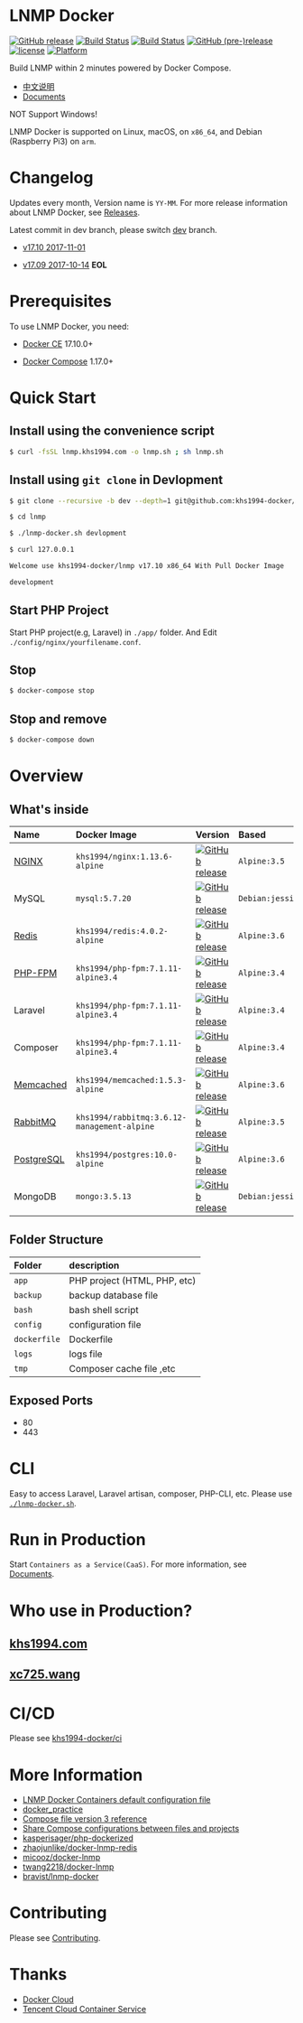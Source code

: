 # LNMP Docker

[![GitHub release](https://img.shields.io/github/release/khs1994-docker/lnmp.svg)](https://github.com/khs1994-docker/lnmp/releases) [![Build Status](https://travis-ci.org/khs1994-docker/lnmp.svg?branch=master)](https://travis-ci.org/khs1994-docker/lnmp) [![Build Status](https://travis-ci.org/khs1994-docker/lnmp.svg?branch=dev)](https://travis-ci.org/khs1994-docker/lnmp) [![GitHub (pre-)release](https://img.shields.io/github/release/khs1994-docker/lnmp/all.svg)](https://github.com/khs1994-docker/lnmp/releases) [![license](https://img.shields.io/github/license/khs1994-docker/lnmp.svg)](https://github.com/khs1994-docker/lnmp) [![Platform](https://img.shields.io/badge/Platform-Linux%E3%80%81macOS%E3%80%81Raspberry%20Pi-blue.svg)](https://github.com/khs1994-docker/lnmp)

Build LNMP within 2 minutes powered by Docker Compose.

* [中文说明](README.cn.md)
* [Documents](docs/)

NOT Support Windows!

LNMP Docker is supported on Linux, macOS, on `x86_64`, and Debian (Raspberry Pi3) on `arm`.

# Changelog

Updates every month, Version name is `YY-MM`. For more release information about LNMP Docker, see [Releases](https://github.com/khs1994-docker/lnmp/releases).

Latest commit in dev branch, please switch [dev](https://github.com/khs1994-docker/lnmp/tree/dev) branch.

* [v17.10 2017-11-01](https://github.com/khs1994-docker/lnmp/releases/tag/v17.10)

* [v17.09 2017-10-14](https://github.com/khs1994-docker/lnmp/releases/tag/v17.09) **EOL**

# Prerequisites

To use LNMP Docker, you need:

* [Docker CE](https://github.com/docker/docker-ce) 17.10.0+

* [Docker Compose](https://github.com/docker/compose) 1.17.0+

# Quick Start

## Install using the convenience script

```bash
$ curl -fsSL lnmp.khs1994.com -o lnmp.sh ; sh lnmp.sh
```

## Install using `git clone` in Devlopment

```bash
$ git clone --recursive -b dev --depth=1 git@github.com:khs1994-docker/lnmp.git

$ cd lnmp

$ ./lnmp-docker.sh devlopment

$ curl 127.0.0.1

Welcome use khs1994-docker/lnmp v17.10 x86_64 With Pull Docker Image

development

```

## Start PHP Project

Start PHP project(e.g, Laravel) in `./app/` folder. And Edit `./config/nginx/yourfilename.conf`.

## Stop

```bash
$ docker-compose stop
```

## Stop and remove

```bash
$ docker-compose down
```

# Overview

## What's inside

|Name|Docker Image|Version|Based|
|:-- |:--         |:--    |:--  |
|[NGINX](https://github.com/khs1994-docker/nginx)         |`khs1994/nginx:1.13.6-alpine`    |[![GitHub release](https://img.shields.io/github/release/khs1994-docker/nginx.svg)](https://github.com/khs1994-docker/nginx/releases)      |`Alpine:3.5`|
|MySQL                                                    |`mysql:5.7.20`                   |[![GitHub release](https://img.shields.io/badge/release-v5.7.20-blue.svg)](https://github.com/docker-library/docs/tree/master/mysql)       |`Debian:jessie`|
|[Redis](https://github.com/khs1994-docker/redis)         |`khs1994/redis:4.0.2-alpine`     |[![GitHub release](https://img.shields.io/github/release/khs1994-docker/redis.svg)](https://github.com/khs1994-docker/redis/releases)      |`Alpine:3.6`|
|[PHP-FPM](https://github.com/khs1994-docker/php-fpm)     |`khs1994/php-fpm:7.1.11-alpine3.4`  |[![GitHub release](https://img.shields.io/github/release/khs1994-docker/php-fpm.svg)](https://github.com/khs1994-docker/php-fpm/releases)  |`Alpine:3.4`|
|Laravel                                                  |`khs1994/php-fpm:7.1.11-alpine3.4`  |[![GitHub release](https://img.shields.io/badge/release-v5.5.0-blue.svg)](https://github.com/laravel/laravel/releases)                     |`Alpine:3.4`|
|Composer                                                 |`khs1994/php-fpm:7.1.11-alpine3.4`  |[![GitHub release](https://img.shields.io/badge/release-v1.5.2-blue.svg)](https://github.com/docker-library/docs/tree/master/composer)     |`Alpine:3.4`|
|[Memcached](https://github.com/khs1994-docker/memcached) |`khs1994/memcached:1.5.3-alpine` |[![GitHub release](https://img.shields.io/github/release/khs1994-docker/memcached.svg)](https://github.com/khs1994-docker/memcached/releases)  |`Alpine:3.6`|
|[RabbitMQ](https://github.com/khs1994-docker/rabbitmq)   |`khs1994/rabbitmq:3.6.12-management-alpine` |[![GitHub release](https://img.shields.io/github/release/khs1994-docker/rabbitmq.svg)](https://github.com/khs1994-docker/rabbitmq/releases)    |`Alpine:3.5`|
|[PostgreSQL](https://github.com/khs1994-docker/postgres) |`khs1994/postgres:10.0-alpine`   |[![GitHub release](https://img.shields.io/github/release/khs1994-docker/postgres.svg)](https://github.com/khs1994-docker/postgres/releases)    |`Alpine:3.6`|
|MongoDB                                                  |`mongo:3.5.13`                  |[![GitHub release](https://img.shields.io/badge/release-v3.5.13-blue.svg)](https://github.com/docker-library/docs/tree/master/mongo)       |`Debian:jessie`|

## Folder Structure

|Folder|description|
|:--|:--|
|`app`         |PHP project (HTML, PHP, etc) |
|`backup`      |backup database file|
|`bash`        |bash shell script|
|`config`      |configuration file|               
|`dockerfile`  |Dockerfile        |
|`logs`        |logs file         |
|`tmp`         |Composer cache file ,etc |

## Exposed Ports

* 80
* 443

# CLI

Easy to access Laravel, Laravel artisan, composer, PHP-CLI, etc. Please use [`./lnmp-docker.sh`](docs/cli.md).

# Run in Production

Start `Containers as a Service(CaaS)`. For more information, see [Documents](docs/production/README.md).

# Who use in Production?

## [khs1994.com](//khs1994.com)

## [xc725.wang](//xc725.wang)

# CI/CD

Please see [khs1994-docker/ci](https://github.com/khs1994-docker/ci)

# More Information

* [LNMP Docker Containers default configuration file](https://github.com/khs1994-docker/lnmp-default-config)
* [docker_practice](https://github.com/yeasy/docker_practice)
* [Compose file version 3 reference](https://docs.docker.com/compose/compose-file/)
* [Share Compose configurations between files and projects](https://docs.docker.com/compose/extends/)
* [kasperisager/php-dockerized](https://github.com/kasperisager/php-dockerized)
* [zhaojunlike/docker-lnmp-redis](https://github.com/zhaojunlike/docker-lnmp-redis)
* [micooz/docker-lnmp](https://github.com/micooz/docker-lnmp)
* [twang2218/docker-lnmp](https://github.com/twang2218/docker-lnmp)
* [bravist/lnmp-docker](https://github.com/bravist/lnmp-docker)

# Contributing

Please see [Contributing](CONTRIBUTING.md).

# Thanks

* [Docker Cloud](https://cloud.docker.com)
* [Tencent Cloud Container Service](https://console.cloud.tencent.com/ccs)
